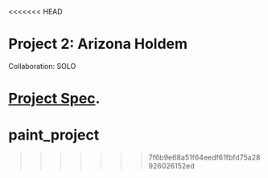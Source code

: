 <<<<<<< HEAD
# Project 2: Arizona Holdem
Collaboration: SOLO

[Project Spec](https://sites.google.com/site/csc33516/texas-hold-em).
=======
# paint_project
>>>>>>> 7f6b9e68a51f64eedf61fbfd75a28926026152ed
